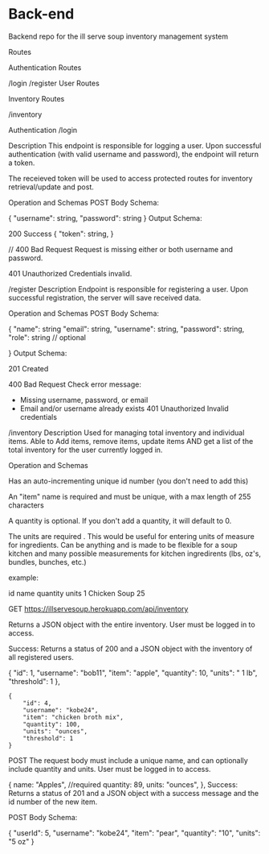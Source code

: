 # Back-end 
Backend repo for the ill serve soup inventory management system

Routes

Authentication Routes

/login
/register
User Routes

Inventory Routes

/inventory


Authentication
/login

Description
This endpoint is responsible for logging a user. Upon successful authentication (with valid username and password), the endpoint will return a token. 

The receieved token will be used to access protected routes for inventory retrieval/update and post.

Operation and Schemas
POST
Body Schema:

{
    "username": string,
    "password": string
}
Output Schema:

200 Success
{
    "token": string,
}

//
400 Bad Request
Request is missing either or both username and password.

401 Unauthorized
Credentials invalid.



/register
Description
Endpoint is responsible for registering a user. Upon successful registration, the server will save received data.


Operation and Schemas
POST
Body Schema:

{
    "name": string
    "email": string,
    "username": string,
    "password": string,
    "role": string // optional

}
Output Schema:

201 Created

400 Bad Request
Check error message:

* Missing username, password, or email
* Email and/or username already exists
401 Unauthorized
Invalid credentials

/inventory
Description
Used for managing total inventory and individual items. Able to Add items, remove items, update items AND get a list of the total inventory for the user currently logged in.


Operation and Schemas

Has an auto-incrementing unique id number (you don't need to add this)

An "item" name is required and must be unique, with a max length of 255 characters

A quantity is optional. If you don't add a quantity, it will default to 0.

The units are required . This would be useful for entering units of measure for ingredients. Can be anything and is made to be flexible for a soup kitchen and many possible measurements for kitchen ingredirents (lbs, oz's, bundles, bunches, etc.)

example:

id	name	quantity	units
1	Chicken Soup	25	

GET
https://illservesoup.herokuapp.com/api/inventory 

Returns a JSON object with the entire inventory. User must be logged in to access.

Success: Returns a status of 200 and a JSON object with the inventory of all registered users. 

  {
        "id": 1,
        "username": "bob11",
        "item": "apple",
        "quantity": 10,
        "units": " 1 lb",
        "threshold": 1
    },

    {
        "id": 4,
        "username": "kobe24",
        "item": "chicken broth mix",
        "quantity": 100,
        "units": "ounces",
        "threshold": 1
    }

POST
The request body must include a unique name, and can optionally include quantity and units. User must be logged in to access.

{
	name:  "Apples", //required
	quantity:  89,
	units:  "ounces",
},
Success: Returns a status of 201 and a JSON object with a success message and the id number of the new item.



POST
Body Schema:


{	"userId": 5, 
    "username": "kobe24",
    "item": "pear",
    "quantity": "10",
    "units": "5 oz"
}
